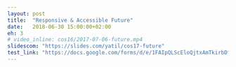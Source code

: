 ```yaml
---
layout: post
title:  "Responsive & Accessible Future"
date:   2018-06-30 15:00:00+02:00
eh: 3
# video_inline: cos16/2017-07-06-future.mp4
slidescom: "https://slides.com/yatil/cos17-future"
test_link: "https://docs.google.com/forms/d/e/1FAIpQLScEloQjtxAmTkirbDfCYz4qQ9ahcfwaZdwlmliFNQ3a7FzQ9A/viewform?usp=sf_link"
---
```

